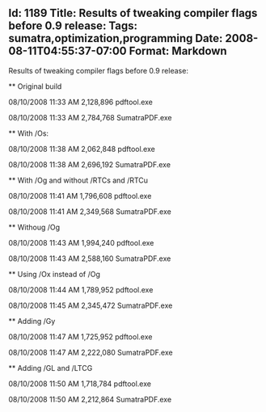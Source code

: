Id: 1189
Title: Results of tweaking compiler flags before 0.9 release:
Tags: sumatra,optimization,programming
Date: 2008-08-11T04:55:37-07:00
Format: Markdown
--------------
Results of tweaking compiler flags before 0.9 release:


** Original build

08/10/2008  11:33 AM         2,128,896 pdftool.exe

08/10/2008  11:33 AM         2,784,768 SumatraPDF.exe


** With /Os:

08/10/2008  11:38 AM         2,062,848 pdftool.exe

08/10/2008  11:38 AM         2,696,192 SumatraPDF.exe


** With /Og and without /RTCs and /RTCu

08/10/2008  11:41 AM         1,796,608 pdftool.exe

08/10/2008  11:41 AM         2,349,568 SumatraPDF.exe


** Withoug /Og

08/10/2008  11:43 AM         1,994,240 pdftool.exe

08/10/2008  11:43 AM         2,588,160 SumatraPDF.exe


** Using /Ox instead of /Og

08/10/2008  11:44 AM         1,789,952 pdftool.exe

08/10/2008  11:45 AM         2,345,472 SumatraPDF.exe


** Adding /Gy

08/10/2008  11:47 AM         1,725,952 pdftool.exe

08/10/2008  11:47 AM         2,222,080 SumatraPDF.exe


** Adding /GL and /LTCG

08/10/2008  11:50 AM         1,718,784 pdftool.exe

08/10/2008  11:50 AM         2,212,864 SumatraPDF.exe


